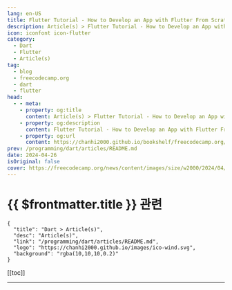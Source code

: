 ```yaml
---
lang: en-US
title: Flutter Tutorial - How to Develop an App with Flutter From Scratch
description: Article(s) > Flutter Tutorial - How to Develop an App with Flutter From Scratch
icon: iconfont icon-flutter
category: 
  - Dart
  - Flutter
  - Article(s)
tag: 
  - blog
  - freecodecamp.org
  - dart
  - flutter
head:
  - - meta:
    - property: og:title
      content: Article(s) > Flutter Tutorial - How to Develop an App with Flutter From Scratch
    - property: og:description
      content: Flutter Tutorial - How to Develop an App with Flutter From Scratch
    - property: og:url
      content: https://chanhi2000.github.io/bookshelf/freecodecamp.org/how-to-develop-a-flutter-app-from-scratch.html
prev: /programming/dart/articles/README.md
date: 2024-04-26
isOriginal: false
cover: https://freecodecamp.org/news/content/images/size/w2000/2024/04/1060---539.jpg
---
```


# {{ $frontmatter.title }} 관련

```component VPCard
{
  "title": "Dart > Article(s)",
  "desc": "Article(s)",
  "link": "/programming/dart/articles/README.md",
  "logo": "https://chanhi2000.github.io/images/ico-wind.svg",
  "background": "rgba(10,10,10,0.2)"
}
```

[[toc]]

---

<SiteInfo
  name="Flutter Tutorial - How to Develop an App with Flutter From Scratch"
  desc="Recently, I've been working on a marketing strategy for a new app based on the Flutter framework. An entire development team has been teaching me the ins and outs of Flutter as a cross-platform technology.  And from what I've learned, I believe that the framework is accessible to almost..."
  url="https://freecodecamp.org/news/how-to-develop-a-flutter-app-from-scratch/"
  logo="https://cdn.freecodecamp.org/universal/favicons/favicon.ico"
  preview="https://freecodecamp.org/news/content/images/size/w2000/2024/04/1060---539.jpg"/>

<!-- TODO: 작성 -->

